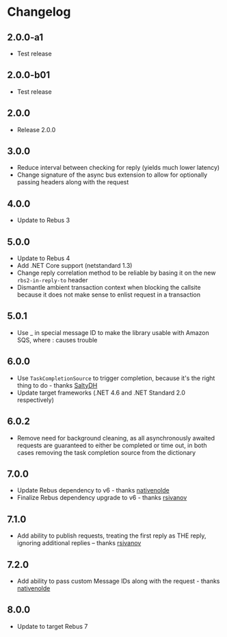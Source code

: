 # Changelog

## 2.0.0-a1
* Test release

## 2.0.0-b01
* Test release

## 2.0.0
* Release 2.0.0

## 3.0.0
* Reduce interval between checking for reply (yields much lower latency)
* Change signature of the async bus extension to allow for optionally passing headers along with the request

## 4.0.0
* Update to Rebus 3

## 5.0.0
* Update to Rebus 4
* Add .NET Core support (netstandard 1.3)
* Change reply correlation method to be reliable by basing it on the new `rbs2-in-reply-to` header
* Dismantle ambient transaction context when blocking the callsite because it does not make sense to enlist request in a transaction

## 5.0.1
* Use _ in special message ID to make the library usable with Amazon SQS, where : causes trouble

## 6.0.0
* Use `TaskCompletionSource` to trigger completion, because it's the right thing to do - thanks [SaltyDH]
* Update target frameworks (.NET 4.6 and .NET Standard 2.0 respectively)

## 6.0.2
* Remove need for background cleaning, as all asynchronously awaited requests are guaranteed to either be completed or time out, in both cases removing the task completion source from the dictionary

## 7.0.0
* Update Rebus dependency to v6 - thanks [nativenolde]
* Finalize Rebus dependency upgrade to v6 - thanks [rsivanov]

## 7.1.0
* Add ability to publish requests, treating the first reply as THE reply, ignoring additional replies – thanks [rsivanov]

## 7.2.0
* Add ability to pass custom Message IDs along with the request - thanks [nativenolde]

## 8.0.0
* Update to target Rebus 7

[nativenolde]: https://github.com/nativenolde
[rsivanov]: https://github.com/rsivanov
[SaltyDH]: https://github.com/SaltyDH
